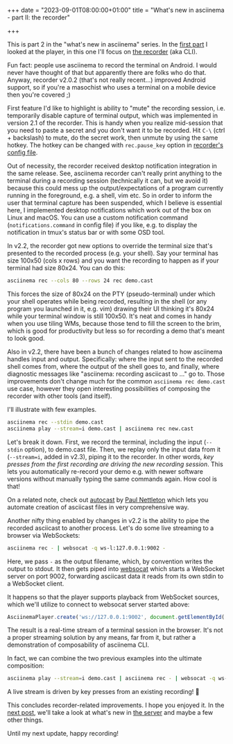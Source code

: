 +++
date = "2023-09-01T08:00:00+01:00"
title = "What's new in asciinema - part II: the recorder"

+++

This is part 2 in the "what's new in asciinema" series. In the [first
part](/post/whats-new-in-the-player/) I looked at the player, in this one I'll
focus on [the recorder](https://docs.asciinema.org/manual/cli/) (aka CLI).

Fun fact: people use asciinema to record the terminal on Android. I would never
have thought of that but apparently there are folks who do that. Anyway,
recorder v2.0.2 (that's not really recent...) improved Android support, so if
you're a masochist who uses a terminal on a mobile device then you're covered ;)

<!--more-->

First feature I'd like to highlight is ability to "mute" the recording session,
i.e.  temporarily disable capture of terminal output, which was implemented in
version 2.1 of the recorder. This is handy when you realize mid-session that you
need to paste a secret and you don't want it to be recorded. Hit `C-\` (ctrl +
backslash) to mute, do the secret work, then unmute by using the same hotkey.
The hotkey can be changed with `rec.pause_key` option in [recorder's config
file](https://docs.asciinema.org/manual/cli/configuration/).

Out of necessity, the recorder received desktop notification integration in the
same release. See, asciinema recorder can't really print anything to the
terminal during a recording session (technically it can, but we avoid it)
because this could mess up the output/expectations of a program currently
running in the foreground, e.g. a shell, vim etc. So in order to inform the user
that terminal capture has been suspended, which I believe is essential here, I
implemented desktop notifications which work out of the box on Linux and macOS.
You can use a custom notification command (`notifications.command` in config
file) if you like, e.g.  to display the notification in tmux's status bar or
with some OSD tool.

In v2.2, the recorder got new options to override the terminal size that's
presented to the recorded process (e.g. your shell). Say your terminal has size
100x50 (cols x rows) and you want the recording to happen as if your terminal
had size 80x24.  You can do this:

```bash
asciinema rec --cols 80 --rows 24 rec demo.cast
```

This forces the size of 80x24 on the PTY (pseudo-terminal) under which your
shell operates while being recorded, resulting in the shell (or any program you
launched in it, e.g. vim) drawing their UI thinking it's 80x24 while your
terminal window is still 100x50. It's neat and comes in handy when you use
tiling WMs, because those tend to fill the screen to the brim, which is good for
productivity but less so for recording a demo that's meant to look good.

Also in v2.2, there have been a bunch of changes related to how asciinema
handles input and output. Specifically: where the input sent to the recorded
shell comes from, where the output of the shell goes to, and finally, where
diagnostic messages like "asciinema: recording asciicast to ..." go to. Those
improvements don't change much for the common `asciinema rec demo.cast` use
case, however they open interesting possibilities of composing the recorder with
other tools (and itself).

I'll illustrate with few examples.

```bash
asciinema rec --stdin demo.cast
asciinema play --stream=i demo.cast | asciinema rec new.cast
```

Let's break it down. First, we record the terminal, including the input
(`--stdin` option), to demo.cast file. Then, we replay only the input data from
it (`--stream=i`, added in v2.3), piping it to the recorder. In other words,
_key presses from the first recording are driving the new recording session_.
This lets you automatically re-record your demo e.g. with newer software
versions without manually typing the same commands again. How cool is that!

On a related note, check out [autocast](https://github.com/k9withabone/autocast)
by [Paul Nettleton](https://github.com/k9withabone) which lets you automate
creation of asciicast files in very comprehensive way.

Another nifty thing enabled by changes in v2.2 is the ability to pipe the
recorded asciicast to another process. Let's do some live streaming to a browser
via WebSockets:

```bash
asciinema rec - | websocat -q ws-l:127.0.0.1:9002 -
```

Here, we pass `-` as the output filename, which, by convention writes the output
to stdout. It then gets piped into [websocat](https://github.com/vi/websocat)
which starts a WebSocket server on port 9002, forwarding asciicast data it reads
from its own stdin to a WebSocket client.

It happens so that the player supports playback from WebSocket sources, which
we'll utilize to connect to websocat server started above:

```javascript
AsciinemaPlayer.create('ws://127.0.0.1:9002', document.getElementById('demo'));
```

The result is a real-time stream of a terminal session in the browser. It's not
a proper streaming solution by any means, far from it, but rather a
demonstration of composability of asciinema CLI.

In fact, we can combine the two previous examples into the ultimate composition:

```bash
asciinema play --stream=i demo.cast | asciinema rec - | websocat -q ws-l:127.0.0.1:9002 -
```

A live stream is driven by key presses from an existing recording! 🤯

This concludes recorder-related improvements. I hope you enjoyed it. In the
[next post](/post/whats-new-in-the-server/), we'll take a look at what's new in
[the server](https://docs.asciinema.org/manual/server/) and maybe a few other
things.

Until my next update, happy recording!

